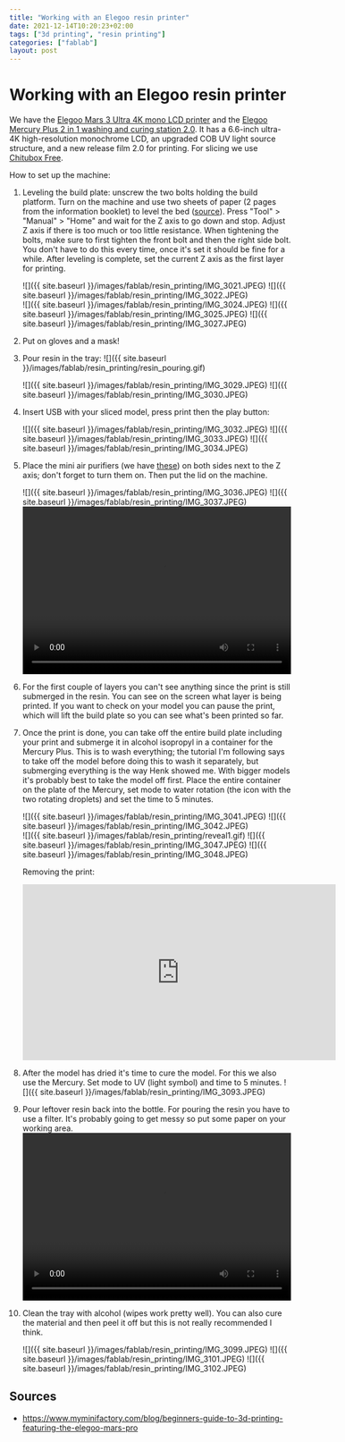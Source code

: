 ```yaml
---
title: "Working with an Elegoo resin printer"
date: 2021-12-14T10:20:23+02:00
tags: ["3d printing", "resin printing"]
categories: ["fablab"]
layout: post
---
```


# Working with an Elegoo resin printer
We have the [Elegoo Mars 3 Ultra 4K mono LCD printer](https://www.elegoo.com/products/elegoo-mars-3-lcd-3d-printer) and the [Elegoo Mercury Plus 2 in 1 washing and curing station 2.0](https://www.elegoo.com/products/washing-and-curing-station-v2-0). It has a 6.6-inch ultra-4K high-resolution monochrome LCD, an upgraded COB UV light source structure, and a new release film 2.0 for printing. For slicing we use [Chitubox Free](https://www.chitubox.com/en/download/chitubox-free).

How to set up the machine:

1. Leveling the build plate: unscrew the two bolts holding the build platform. Turn on the machine and use two sheets of paper (2 pages from the information booklet) to level the bed ([source](https://www.elegoo.com/blogs/3d-printer-user-guide/elegoo-mars-pro-level-the-build-plate)). Press "Tool" > "Manual" > "Home" and wait for the Z axis to go down and stop. Adjust Z axis if there is too much or too little resistance. When tightening the bolts, make sure to first tighten the front bolt and then the right side bolt. You don't have to do this every time, once it's set it should be fine for a while. After leveling is complete, set the current Z axis as the first layer for printing.

    <div markdown="1" class="row-2">
    ![]({{ site.baseurl }}/images/fablab/resin_printing/IMG_3021.JPEG)
    ![]({{ site.baseurl }}/images/fablab/resin_printing/IMG_3022.JPEG)
    </div>
    <div markdown="1" class="row-3">
    ![]({{ site.baseurl }}/images/fablab/resin_printing/IMG_3024.JPEG)
    ![]({{ site.baseurl }}/images/fablab/resin_printing/IMG_3025.JPEG)
    ![]({{ site.baseurl }}/images/fablab/resin_printing/IMG_3027.JPEG)
    </div>

2. Put on gloves and a mask!
3. Pour resin in the tray:
    ![]({{ site.baseurl }}/images/fablab/resin_printing/resin_pouring.gif)
    <div markdown="1" class="row-2">
    ![]({{ site.baseurl }}/images/fablab/resin_printing/IMG_3029.JPEG)
    ![]({{ site.baseurl }}/images/fablab/resin_printing/IMG_3030.JPEG)
    </div>

4. Insert USB with your sliced model, press print then the play button:
    <div markdown="1" class="row-3">
    ![]({{ site.baseurl }}/images/fablab/resin_printing/IMG_3032.JPEG)
    ![]({{ site.baseurl }}/images/fablab/resin_printing/IMG_3033.JPEG)
    ![]({{ site.baseurl }}/images/fablab/resin_printing/IMG_3034.JPEG)
    </div>

5. Place the mini air purifiers (we have [these](https://www.amazon.com/ELEGOO-Purifier-Activated-Universal-Printer%EF%BC%88Pack/dp/B086277CNQ)) on both sides next to the Z axis; don't forget to turn them on. Then put the lid on the machine.
    <div markdown="1" class="row-2">
    ![]({{ site.baseurl }}/images/fablab/resin_printing/IMG_3036.JPEG)
    ![]({{ site.baseurl }}/images/fablab/resin_printing/IMG_3037.JPEG)
    </div>
    <video width="480" height="300" controls>
    <source src="{{ site.baseurl }}/images/fablab/resin_printing/setting_up_machine.MP4" type="video/mp4">
    </video>

6. For the first couple of layers you can't see anything since the print is still submerged in the resin. You can see on the screen what layer is being printed. If you want to check on your model you can pause the print, which will lift the build plate so you can see what's been printed so far.
7. Once the print is done, you can take off the entire build plate including your print and submerge it in alcohol isopropyl in a container for the Mercury Plus. This is to wash everything; the tutorial I'm following says to take off the model before doing this to wash it separately, but submerging everything is the way Henk showed me. With bigger models it's probably best to take the model off first. Place the entire container on the plate of the Mercury, set mode to water rotation (the icon with the two rotating droplets) and set the time to 5 minutes. 
    <div markdown="1" class="row-2">
    ![]({{ site.baseurl }}/images/fablab/resin_printing/IMG_3041.JPEG)
    ![]({{ site.baseurl }}/images/fablab/resin_printing/IMG_3042.JPEG)
    </div>
    <div markdown="1" class="row-3">
    ![]({{ site.baseurl }}/images/fablab/resin_printing/reveal1.gif)
    ![]({{ site.baseurl }}/images/fablab/resin_printing/IMG_3047.JPEG)
    ![]({{ site.baseurl }}/images/fablab/resin_printing/IMG_3048.JPEG)
    </div>

    Removing the print:
    <iframe width="560" height="315" src="https://www.youtube-nocookie.com/embed/j0kLRpEyT7g" title="YouTube video player" frameborder="0" allow="accelerometer; autoplay; clipboard-write; encrypted-media; gyroscope; picture-in-picture" allowfullscreen></iframe>

8. After the model has dried it's time to cure the model. For this we also use the Mercury. Set mode to UV (light symbol) and time to 5 minutes.
    ![]({{ site.baseurl }}/images/fablab/resin_printing/IMG_3093.JPEG)
9. Pour leftover resin back into the bottle. For pouring the resin you have to use a filter. It's probably going to get messy so put some paper on your working area. 
    <video width="480" height="300" controls>
    <source src="{{ site.baseurl }}/images/fablab/resin_printing/filtering leftover resin.MP4" type="video/mp4">
    </video>
10. Clean the tray with alcohol (wipes work pretty well). You can also cure the material and then peel it off but this is not really recommended I think.
    <div markdown="1" class="row-3">
    ![]({{ site.baseurl }}/images/fablab/resin_printing/IMG_3099.JPEG)
    ![]({{ site.baseurl }}/images/fablab/resin_printing/IMG_3101.JPEG)
    ![]({{ site.baseurl }}/images/fablab/resin_printing/IMG_3102.JPEG)
    </div>

## Sources
- <https://www.myminifactory.com/blog/beginners-guide-to-3d-printing-featuring-the-elegoo-mars-pro>